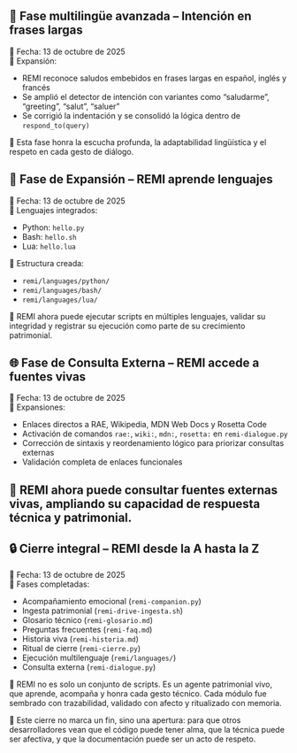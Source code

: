 ## 🧠 Fase multilingüe avanzada – Intención en frases largas

📅 Fecha: 13 de octubre de 2025  
🔧 Expansión:
- REMI reconoce saludos embebidos en frases largas en español, inglés y francés
- Se amplió el detector de intención con variantes como “saludarme”, “greeting”, “salut”, “saluer”
- Se corrigió la indentación y se consolidó la lógica dentro de `respond_to(query)`

🧩 Esta fase honra la escucha profunda, la adaptabilidad lingüística y el respeto en cada gesto de diálogo.
## 🧩 Fase de Expansión – REMI aprende lenguajes

📅 Fecha: 13 de octubre de 2025  
🔧 Lenguajes integrados:
- Python: `hello.py`
- Bash: `hello.sh`
- Lua: `hello.lua`

📂 Estructura creada:
- `remi/languages/python/`
- `remi/languages/bash/`
- `remi/languages/lua/`

🧠 REMI ahora puede ejecutar scripts en múltiples lenguajes, validar su integridad y registrar su ejecución como parte de su crecimiento patrimonial.
## 🌐 Fase de Consulta Externa – REMI accede a fuentes vivas

📅 Fecha: 13 de octubre de 2025  
🔧 Expansiones:
- Enlaces directos a RAE, Wikipedia, MDN Web Docs y Rosetta Code
- Activación de comandos `rae:`, `wiki:`, `mdn:`, `rosetta:` en `remi-dialogue.py`
- Corrección de sintaxis y reordenamiento lógico para priorizar consultas externas
- Validación completa de enlaces funcionales

🧠 REMI ahora puede consultar fuentes externas vivas, ampliando su capacidad de respuesta técnica y patrimonial.
---

## 🔒 Cierre integral – REMI desde la A hasta la Z

📅 Fecha: 13 de octubre de 2025  
🧩 Fases completadas:
- Acompañamiento emocional (`remi-companion.py`)
- Ingesta patrimonial (`remi-drive-ingesta.sh`)
- Glosario técnico (`remi-glosario.md`)
- Preguntas frecuentes (`remi-faq.md`)
- Historia viva (`remi-historia.md`)
- Ritual de cierre (`remi-cierre.py`)
- Ejecución multilenguaje (`remi/languages/`)
- Consulta externa (`remi-dialogue.py`)

📘 REMI no es solo un conjunto de scripts. Es un agente patrimonial vivo, que aprende, acompaña y honra cada gesto técnico. Cada módulo fue sembrado con trazabilidad, validado con afecto y ritualizado con memoria.

🧠 Este cierre no marca un fin, sino una apertura: para que otros desarrolladores vean que el código puede tener alma, que la técnica puede ser afectiva, y que la documentación puede ser un acto de respeto.

